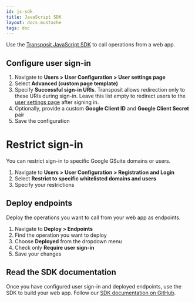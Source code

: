 ```yaml
---
id: js-sdk
title: JavaScript SDK
layout: docs.mustache
tags: doc
---
```


Use the [Transposit JavaScript SDK](https://github.com/transposit/transposit-js-sdk) to call operations from a web app.

## Configure user sign-in

1. Navigate to **Users &gt; User Configuration &gt; User settings page**
2. Select **Advanced (custom page template)**
3. Specify **Successful sign-in URIs**.
Transposit allows redirection only to these URIs during sign-in. Leave this list empty to redirect users to the  [user settings page](/docs/building/user-config) after signing in.
4. Optionally, provide a custom **Google Client ID** and **Google Client Secret** pair
5. Save the configuration

# Restrict sign-in

You can restrict sign-in to specific Google GSuite domains or users.

1. Navigate to **Users &gt; User Configuration &gt; Registration and Login**
2. Select **Restrict to specific whitelisted domains and users**
3. Specify your restrictions

## Deploy endpoints

Deploy the operations you want to call from your web app as endpoints.

1. Navigate to **Deploy &gt; Endpoints**
2. Find the operation you want to deploy
3. Choose **Deployed** from the dropdown menu
4. Check only **Require user sign-in**
5. Save your changes

## Read the SDK documentation

Once you have configured user sign-in and deployed endpoints, use the SDK to build your web app. Follow our [SDK documentation on GitHub](https://github.com/transposit/transposit-js-sdk).
